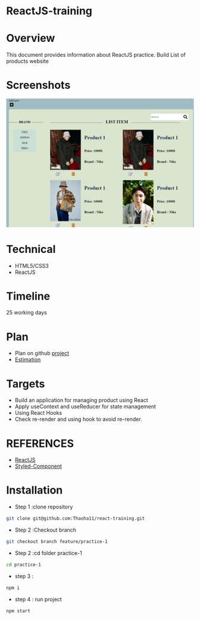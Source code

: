 # ReactJS-training

# Overview

This document provides information about ReactJS practice. Build List of products website

# Screenshots

![Screenshot](./src/assets/images/image.png)

# Technical

- HTML5/CSS3
- ReactJS

# Timeline

25 working days

# Plan

- Plan on github [project](https://github.com/Thaoha11/react-training/projects/1)
- [Estimation](https://docs.google.com/document/d/1ADjTg72i9YvovtZ6MptBo0t1jYReN2OR/edit?usp=sharing&ouid=101599634004198816561&rtpof=true&sd=true)

# Targets

- Build an application for managing product using React
- Apply useContext and useReducer for state management
- Using React Hooks
- Check re-render and using hook to avoid re-render.

# REFERENCES

- [ReactJS](https://reactjs.org/docs/thinking-in-react.html)
- [Styled-Component](https://styled-components.com/docs)

# Installation

- Step 1 :clone repository

```bash
git clone git@github.com:Thaoha11/react-training.git
```

- Step 2 :Checkout branch

```bash
git checkout branch feature/practice-1
```

- Step 2 :cd folder practice-1

```bash
cd practice-1
```

- step 3 :

```bash
npm i
```

- step 4 : run project

```bash
npm start
```
